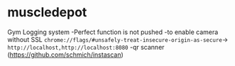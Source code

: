 # muscledepot

Gym Logging system
-Perfect function is not pushed
-to enable camera without SSL `chrome://flags/#unsafely-treat-insecure-origin-as-secure`-> `http://localhost,http://localhost:8080`
-qr scanner (https://github.com/schmich/instascan)

